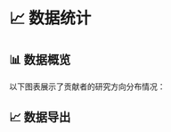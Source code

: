 # 📈 数据统计

<script setup>
import Charts from './.vitepress/theme/Charts.vue'
import DataExport from './.vitepress/theme/DataExport.vue'
</script>

## 📊 数据概览

以下图表展示了贡献者的研究方向分布情况：

<Charts />

## 📈 数据导出

<div style="margin-top: 4rem; padding-top: 2rem; border-top: 1px solid var(--vp-c-divider);">
  <DataExport />
</div>
